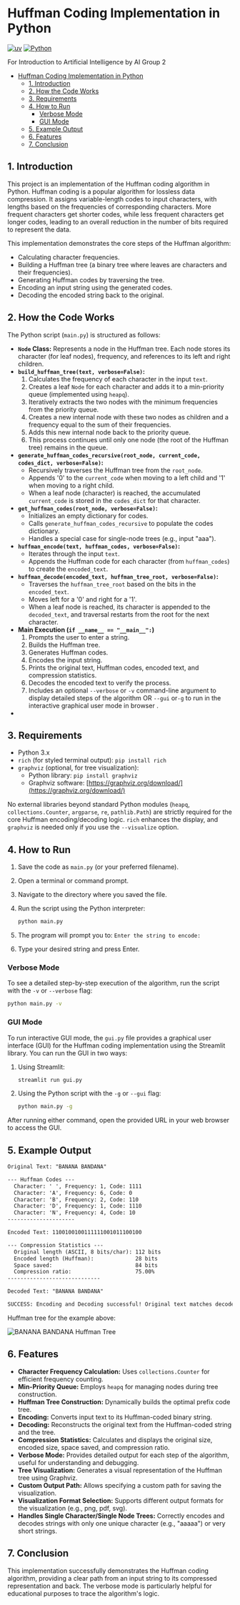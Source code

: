 # Huffman Coding Implementation in Python

[![uv](https://img.shields.io/endpoint?url=https://raw.githubusercontent.com/astral-sh/uv/main/assets/badge/v0.json)](https://github.com/astral-sh/uv)
[![Python](https://img.shields.io/badge/python-3.x-blue.svg)](https://www.python.org/)

For Introduction to Artificial Intelligence
by AI Group 2

- [Huffman Coding Implementation in Python](#huffman-coding-implementation-in-python)
  - [1. Introduction](#1-introduction)
  - [2. How the Code Works](#2-how-the-code-works)
  - [3. Requirements](#3-requirements)
  - [4. How to Run](#4-how-to-run)
    - [Verbose Mode](#verbose-mode)
    - [GUI Mode](#gui-mode)
  - [5. Example Output](#5-example-output)
  - [6. Features](#6-features)
  - [7. Conclusion](#7-conclusion)

## 1. Introduction

This project is an implementation of the Huffman coding algorithm in Python. Huffman coding is a popular algorithm for lossless data compression. It assigns variable-length codes to input characters, with lengths based on the frequencies of corresponding characters. More frequent characters get shorter codes, while less frequent characters get longer codes, leading to an overall reduction in the number of bits required to represent the data.

This implementation demonstrates the core steps of the Huffman algorithm:

- Calculating character frequencies.
- Building a Huffman tree (a binary tree where leaves are characters and their frequencies).
- Generating Huffman codes by traversing the tree.
- Encoding an input string using the generated codes.
- Decoding the encoded string back to the original.

## 2. How the Code Works

The Python script (`main.py`) is structured as follows:

- **`Node` Class:** Represents a node in the Huffman tree. Each node stores its character (for leaf nodes), frequency, and references to its left and right children.
- **`build_huffman_tree(text, verbose=False)`:**
  1. Calculates the frequency of each character in the input `text`.
  2. Creates a leaf `Node` for each character and adds it to a min-priority queue (implemented using `heapq`).
  3. Iteratively extracts the two nodes with the minimum frequencies from the priority queue.
  4. Creates a new internal node with these two nodes as children and a frequency equal to the sum of their frequencies.
  5. Adds this new internal node back to the priority queue.
  6. This process continues until only one node (the root of the Huffman tree) remains in the queue.
- **`generate_huffman_codes_recursive(root_node, current_code, codes_dict, verbose=False)`:**
  - Recursively traverses the Huffman tree from the `root_node`.
  - Appends '0' to the `current_code` when moving to a left child and '1' when moving to a right child.
  - When a leaf node (character) is reached, the accumulated `current_code` is stored in the `codes_dict` for that character.
- **`get_huffman_codes(root_node, verbose=False)`:**
  - Initializes an empty dictionary for codes.
  - Calls `generate_huffman_codes_recursive` to populate the codes dictionary.
  - Handles a special case for single-node trees (e.g., input "aaa").
- **`huffman_encode(text, huffman_codes, verbose=False)`:**
  - Iterates through the input `text`.
  - Appends the Huffman code for each character (from `huffman_codes`) to create the `encoded_text`.
- **`huffman_decode(encoded_text, huffman_tree_root, verbose=False)`:**
  - Traverses the `huffman_tree_root` based on the bits in the `encoded_text`.
  - Moves left for a '0' and right for a '1'.
  - When a leaf node is reached, its character is appended to the `decoded_text`, and traversal restarts from the root for the next character.
- **Main Execution (`if __name__ == "__main__":`)**
  1. Prompts the user to enter a string.
  2. Builds the Huffman tree.
  3. Generates Huffman codes.
  4. Encodes the input string.
  5. Prints the original text, Huffman codes, encoded text, and compression statistics.
  6. Decodes the encoded text to verify the process.
  7. Includes an optional `--verbose` or `-v` command-line argument to display detailed steps of the algorithm OR  `--gui` or`-g` to run in the interactive graphical user mode in browser .
-

## 3. Requirements

- Python 3.x
- `rich` (for styled terminal output): `pip install rich`
- `graphviz` (optional, for tree visualization):
  - Python library: `pip install graphviz`
  - Graphviz software: [https://graphviz.org/download/](https://graphviz.org/download/)

No external libraries beyond standard Python modules (`heapq`, `collections.Counter`, `argparse`, `re`, `pathlib.Path`) are strictly required for the core Huffman encoding/decoding logic. `rich` enhances the display, and `graphviz` is needed only if you use the `--visualize` option.

## 4. How to Run

1. Save the code as `main.py` (or your preferred filename).
2. Open a terminal or command prompt.
3. Navigate to the directory where you saved the file.
4. Run the script using the Python interpreter:

    ```bash
    python main.py
    ```

5. The program will prompt you to: `Enter the string to encode:`
6. Type your desired string and press Enter.

### Verbose Mode

To see a detailed step-by-step execution of the algorithm, run the script with the `-v` or `--verbose` flag:

```bash
python main.py -v
```

### GUI Mode

To run interactive GUI mode, the `gui.py` file provides a graphical user interface (GUI) for the Huffman coding implementation using the Streamlit library. You can run the GUI in two ways:

1. Using Streamlit:
    ```bash
    streamlit run gui.py
    ```
2. Using the Python script with the `-g`  or `--gui` flag:
    ```bash
    python main.py -g
    ```

After running either command, open the provided URL in your web browser to access the GUI.

## 5. Example Output

```txt
Original Text: "BANANA BANDANA"

--- Huffman Codes ---
  Character: ' ', Frequency: 1, Code: 1111
  Character: 'A', Frequency: 6, Code: 0
  Character: 'B', Frequency: 2, Code: 110
  Character: 'D', Frequency: 1, Code: 1110
  Character: 'N', Frequency: 4, Code: 10
---------------------

Encoded Text: 1100100100111111001011100100

--- Compression Statistics ---
  Original length (ASCII, 8 bits/char): 112 bits
  Encoded length (Huffman):             28 bits
  Space saved:                          84 bits
  Compression ratio:                    75.00%
-----------------------------

Decoded Text: "BANANA BANDANA"

SUCCESS: Encoding and Decoding successful! Original text matches decoded text.
```

Huffman tree for the example above:

![BANANA BANDANA Huffman Tree](<docs/assets/BANANA BANDANA.svg>)

## 6. Features

- **Character Frequency Calculation:** Uses `collections.Counter` for efficient frequency counting.
- **Min-Priority Queue:** Employs `heapq` for managing nodes during tree construction.
- **Huffman Tree Construction:** Dynamically builds the optimal prefix code tree.
- **Encoding:** Converts input text to its Huffman-coded binary string.
- **Decoding:** Reconstructs the original text from the Huffman-coded string and the tree.
- **Compression Statistics:** Calculates and displays the original size, encoded size, space saved, and compression ratio.
- **Verbose Mode:** Provides detailed output for each step of the algorithm, useful for understanding and debugging.
- **Tree Visualization:** Generates a visual representation of the Huffman tree using Graphviz.
- **Custom Output Path:** Allows specifying a custom path for saving the visualization.
- **Visualization Format Selection:** Supports different output formats for the visualization (e.g., png, pdf, svg).
- **Handles Single Character/Single Node Trees:** Correctly encodes and decodes strings with only one unique character (e.g., "aaaaa") or very short strings.

## 7. Conclusion

This implementation successfully demonstrates the Huffman coding algorithm, providing a clear path from an input string to its compressed representation and back. The verbose mode is particularly helpful for educational purposes to trace the algorithm's logic.
